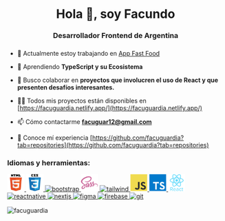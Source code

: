 <h1 align="center">Hola 👋, soy Facundo</h1>
<h3 align="center">Desarrollador Frontend de Argentina</h3>

###

- 🔭 Actualmente estoy trabajando en [App Fast Food](https://github.com/facuguardia/app-food)

- 🌱 Aprendiendo **TypeScript y su Ecosistema**

- 👯 Busco colaborar en **proyectos que involucren el uso de React y que presenten desafíos interesantes.**

- 👨‍💻 Todos mis proyectos están disponibles en [https://facuguardia.netlify.app/](https://facuguardia.netlify.app/)

- 📫 Cómo contactarme **facuguar12@gmail.com**

- 📄 Conoce mí experiencia [https://github.com/facuguardia?tab=repositories](https://github.com/facuguardia?tab=repositories)

<h3 alinear="izquierda">Idiomas y herramientas:</h3>

<p align="left">
   <a href="https://www.w3.org/html/" target="_blank" rel="noreferrer"> 
     <img src="https://raw.githubusercontent.com/devicons/devicon/master/icons/html5/html5-original-wordmark.svg" alt="html5" width="40" height="40"/> 
   </a> 
  
   <a href="https://www.w3schools.com /css/" target="_blank" rel="noreferrer"> 
    <img src="https://raw.githubusercontent.com/devicons/devicon/master/icons/css3/css3-original-wordmark.svg" alt= "css3" width="40" height="40"/> 
  </a> 
  
   <a href="https://getbootstrap.com" target="_blank" rel="noreferrer"> 
    <img src="https://raw.githubusercontent.com/devicons/devicon /master/icons/bootstrap/bootstrap-plain-wordmark.svg" alt="bootstrap" width="40" height="40"/> 
  </a> 
  
  <a href="https: //sass-lang.com" target="_blank" rel="noreferrer"> 
    <img src="https://raw.githubusercontent.com/devicons/devicon/master/icons/sass/sass-original.svg" alt="sass" width="40" height="40"/> 
  </a> 
  
  <a href="https://tailwindcss.com/" target="_blank" rel="noreferrer"> 
    <img src= "https://www.vectorlogo.zone/logos/tailwindcss/tailwindcss-icon.svg" alt="tailwind" width="40" height="40"/> 
  </a>
  
  <a href="https://developer.mozilla.org/en-US/docs/Web/JavaScript" target="_blank" rel="noreferrer"> 
    <img src="https://raw.githubusercontent.com/devicons/devicon/master/icons/javascript/javascript-original.svg" alt="javascript" width="40" height="40"/> 
  </a>
  
  <a href="https://www.typescriptlang.org/" target="_blank" rel="noreferrer"> 
    <img src="https://raw.githubusercontent.com/devicons/devicon/master/icons/typescript/typescript-original.svg" alt="typescript" width="40" height="40"/> 
  </a>

  <a href="https://reactjs.org/" target="_blank" rel="noreferrer"> 
    <img src="https://raw.githubusercontent.com/devicons/devicon/master/icons/react/react-original-wordmark.svg" alt="react" width="40" height="40"/> 
  </a>
  
  <a href="https://reactnative.dev/" target="_blank" rel="noreferrer"> 
    <img src="https://reactnative.dev/img/header_logo.svg" alt="reactnative" width="40" height="40"/> 
  </a> 
  
  <a href="https://nextjs.org/" target="_blank" rel="noreferrer"> 
    <img src= "https://cdn.worldvectorlogo.com/logos/nextjs-2.svg" alt="nextjs" width="40" height="40"/> 
  </a>
  
  <a href="https://www.figma.com/" target="_blank" rel="noreferrer"> 
    <img src="https://www.vectorlogo.zone/logos/figma/figma-icon.svg" alt="figma" width="40" height="40"/> 
  </a> 
  
  <a href=" https://firebase.google.com/" target="_blank" rel="noreferrer"> 
   <img src="https://www.vectorlogo.zone/logos/firebase/firebase-icon.svg" alt=" firebase" width="40" height="40"/> 
  </a>
  
  <a href="https://git-scm.com/" target="_blank" rel="noreferrer"> 
    <img src="https://www.vectorlogo.zone/logos/git-scm/git-scm-icon.svg" alt="git" width="40" height="40"/> 
  </a>
   
</p>


<p><img align="center" src="https://github-readme-streak-stats.herokuapp.com/?user=facuguardia&" alt="facuguardia" /></p>






